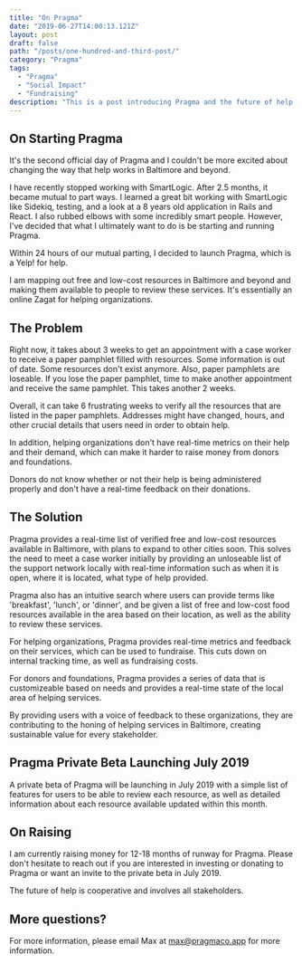 ```yaml
---
title: "On Pragma"
date: "2019-06-27T14:00:13.121Z"
layout: post
draft: false
path: "/posts/one-hundred-and-third-post/"
category: "Pragma"
tags:
  - "Pragma"
  - "Social Impact"
  - "Fundraising"
description: "This is a post introducing Pragma and the future of help."
---
```


## On Starting Pragma 

It's the second official day of Pragma and I couldn't be more excited about changing the way that help works in Baltimore and beyond. 

I have recently stopped working with SmartLogic. After 2.5 months, it became mutual to part ways. I learned a great bit working with SmartLogic like Sidekiq, testing, and a look at a 8 years old application in Rails and React. I also rubbed elbows with some incredibly smart people. However, I've decided that what I ultimately want to do is be starting and running Pragma. 

Within 24 hours of our mutual parting, I decided to launch Pragma, which is a Yelp! for help. 

I am mapping out free and low-cost resources in Baltimore and beyond and making them available to people to review these services. It's essentially an online Zagat for helping organizations. 

## The Problem 

Right now, it takes about 3 weeks to get an appointment with a case worker to receive a paper pamphlet filled with resources. Some information is out of date. Some resources don't exist anymore. Also, paper pamphlets are loseable. If you lose the paper pamphlet, time to make another appointment and receive the same pamphlet. This takes another 2 weeks. 

Overall, it can take 6 frustrating weeks to verify all the resources that are listed in the paper pamphlets. Addresses might have changed, hours, and other crucial details that users need in order to obtain help. 

In addition, helping organizations don't have real-time metrics on their help and their demand, which can make it harder to raise money from donors and foundations. 

Donors do not know whether or not their help is being administered properly and don't have a real-time feedback on their donations. 

## The Solution

Pragma provides a real-time list of verified free and low-cost resources available in Baltimore, with plans to expand to other cities soon. This solves the need to meet a case worker initially by providing an unloseable list of the support network locally with real-time information such as when it is open, where it is located, what type of help provided. 

Pragma also has an intuitive search where users can provide terms like 'breakfast', 'lunch', or 'dinner', and be given a list of free and low-cost food resources available in the area based on their location, as well as the ability to review these services. 

For helping organizations, Pragma provides real-time metrics and feedback on their services, which can be used to fundraise. This cuts down on internal tracking time, as well as fundraising costs. 

For donors and foundations, Pragma provides a series of data that is customizeable based on needs and provides a real-time state of the local area of helping services. 

By providing users with a voice of feedback to these organizations, they are contributing to the honing of helping services in Baltimore, creating sustainable value for every stakeholder. 

## Pragma Private Beta Launching July 2019

A private beta of Pragma will be launching in July 2019 with a simple list of features for users to be able to review each resource, as well as detailed information about each resource available updated within this month. 

## On Raising 

I am currently raising money for 12-18 months of runway for Pragma. Please don't hesitate to reach out if you are interested in investing or donating to Pragma or want an invite to the private beta in July 2019.

The future of help is cooperative and involves all stakeholders.

## More questions?  

For more information, please email Max at max@pragmaco.app for more information. 

